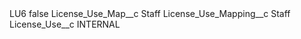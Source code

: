 <?xml version="1.0" encoding="UTF-8"?>
<CustomMetadata xmlns="http://soap.sforce.com/2006/04/metadata" xmlns:xsi="http://www.w3.org/2001/XMLSchema-instance" xmlns:xsd="http://www.w3.org/2001/XMLSchema">
    <label>LU6</label>
    <protected>false</protected>
    <values>
        <field>License_Use_Map__c</field>
        <value xsi:type="xsd:string">Staff</value>
    </values>
    <values>
        <field>License_Use_Mapping__c</field>
        <value xsi:type="xsd:string">Staff</value>
    </values>
    <values>
        <field>License_Use__c</field>
        <value xsi:type="xsd:string">INTERNAL</value>
    </values>
</CustomMetadata>
